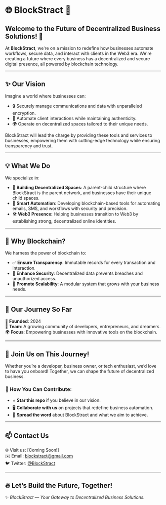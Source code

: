 # 🌐 BlockStract 🚀  

## Welcome to the Future of Decentralized Business Solutions! 🌟  

At **BlockStract**, we're on a mission to redefine how businesses automate workflows, secure data, and interact with clients in the Web3 era. We're creating a future where every business has a decentralized and secure digital presence, all powered by blockchain technology.  

---

## ✨ **Our Vision**  
Imagine a world where businesses can:  
- 🔒 Securely manage communications and data with unparalleled encryption.  
- 🤝 Automate client interactions while maintaining authenticity.  
- 🌍 Operate on decentralized spaces tailored to their unique needs.  

BlockStract will lead the charge by providing these tools and services to businesses, empowering them with cutting-edge technology while ensuring transparency and trust.  

---

## 💡 **What We Do**  
We specialize in:  
- 🌉 **Building Decentralized Spaces**: A parent-child structure where BlockStract is the parent network, and businesses have their unique child spaces.  
- 🤖 **Smart Automation**: Developing blockchain-based tools for automating emails, SMS, and workflows with security and precision.  
- 🛠️ **Web3 Presence**: Helping businesses transition to Web3 by establishing strong, decentralized online identities.  

---

## 🔗 **Why Blockchain?**  
We harness the power of blockchain to:  
- ✅ **Ensure Transparency**: Immutable records for every transaction and interaction.  
- 🔐 **Enhance Security**: Decentralized data prevents breaches and unauthorized access.  
- 🌟 **Promote Scalability**: A modular system that grows with your business needs.  

---

## 🌟 **Our Journey So Far**  
📅 **Founded**: 2024  
👥 **Team**: A growing community of developers, entrepreneurs, and dreamers.  
🌍 **Focus**: Empowering businesses with innovative tools on the blockchain.  

---

## 🚀 **Join Us on This Journey!**  
Whether you’re a developer, business owner, or tech enthusiast, we’d love to have you onboard! Together, we can shape the future of decentralized business.  

### 🌟 How You Can Contribute:  
- ⭐ **Star this repo** if you believe in our vision.  
- 🖥️ **Collaborate with us** on projects that redefine business automation.  
- 📢 **Spread the word** about BlockStract and what we aim to achieve.  

---

## 📫 **Contact Us**  
🌐 Visit us: [Coming Soon!]  
✉️ Email: blockstract@gmail.com  
🐦 Twitter: [@BlockStract](https://twitter.com/BlockStract)  

---

## 🔥 **Let’s Build the Future, Together!**  

✨ *BlockStract — Your Gateway to Decentralized Business Solutions.*  
